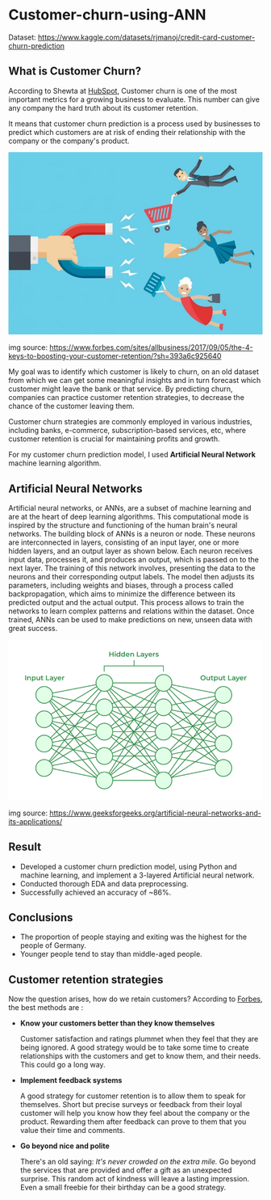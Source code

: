 # Customer-churn-using-ANN

Dataset: https://www.kaggle.com/datasets/rjmanoj/credit-card-customer-churn-prediction

## What is Customer Churn?

According to Shewta at [HubSpot](https://blog.hubspot.com/service/what-is-customer-churn), Customer churn is one of the most important metrics for a growing business to evaluate. This number can give any company the hard truth about its customer retention.

It means that customer churn prediction is a process used by businesses to predict which customers are at risk of ending their relationship with the company or the company's product.

![](customer-churn.jpg)

img source: https://www.forbes.com/sites/allbusiness/2017/09/05/the-4-keys-to-boosting-your-customer-retention/?sh=393a6c925640

My goal was to identify which customer is likely to churn, on an old dataset from which we can get some meaningful insights and in turn forecast which customer might leave the bank or that service. By predicting churn, companies can practice customer retention strategies, to decrease the chance of the customer leaving them.

Customer churn strategies are commonly employed in various industries, including banks, e-commerce, subscription-based services, etc, where customer retention is crucial for maintaining profits and growth.

For my customer churn prediction model, I used **Artificial Neural Network** machine learning algorithm.

## Artificial Neural Networks

Artificial neural networks, or ANNs, are a subset of machine learning and are at the heart of deep learning algorithms. This computational mode is inspired by the structure and functioning of the human brain's neural networks. The building block of ANNs is a neuron or node. These neurons are interconnected in layers, consisting of an input layer, one or more hidden layers, and an output layer as shown below. Each neuron receives input data, processes it, and produces an output, which is passed on to the next layer. The training of this network involves, presenting the data to the neurons and their corresponding output labels. The model then adjusts its parameters, including weights and biases, through a process called backpropagation, which aims to minimize the difference between its predicted output and the actual output. This process allows to train the networks to learn complex patterns and relations within the dataset. Once trained, ANNs can be used to make predictions on new, unseen data with great success.

![](neural-network.jpg)

img source: https://www.geeksforgeeks.org/artificial-neural-networks-and-its-applications/

## Result

- Developed a customer churn prediction model, using Python and machine learning, and implement a 3-layered Artificial neural network.
- Conducted thorough EDA and data preprocessing.
- Successfully achieved an accuracy of ~86%.

## Conclusions

- The proportion of people staying and exiting was the highest for the people of Germany.
- Younger people tend to stay than middle-aged people.


## Customer retention strategies

Now the question arises, how do we retain customers? According to [Forbes](https://www.forbes.com/sites/allbusiness/2017/09/05/the-4-keys-to-boosting-your-customer-retention/?sh=393a6c925640), the best methods are :

- **Know your customers better than they know themselves**
  
  Customer satisfaction and ratings plummet when they feel that they are being ignored. A good strategy would be to take some time to create relationships with the customers and get to know them, and their needs. This could go a long way.
  
- **Implement feedback systems**

  A good strategy for customer retention is to allow them to speak for themselves. Short but precise surveys or feedback from their loyal customer will help you know how they feel about the company or the product. Rewarding them after feedback can prove to them that you value their time and comments.
  
- **Go beyond nice and polite**

  There's an old saying: *It's never crowded on the extra mile.* Go beyond the services that are provided and offer a gift as an unexpected surprise. This random act of kindness will leave a lasting impression. Even a small freebie for their birthday can be a good strategy.

